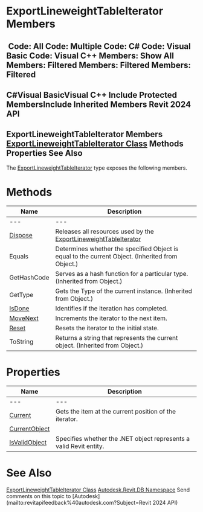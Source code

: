 # ExportLineweightTableIterator Members

﻿
 Code: All Code: Multiple Code: C# Code: Visual Basic Code: Visual C++  Members: Show All Members: Filtered Members: Filtered Members: Filtered   
---  
C#Visual BasicVisual C++
Include Protected MembersInclude Inherited Members
Revit 2024 API  
---  
ExportLineweightTableIterator Members  
[ExportLineweightTableIterator Class](84d255f3-ffc6-5458-1655-f109db371045.md "ExportLineweightTableIterator Class") Methods Properties See Also  
---  
The [ExportLineweightTableIterator](84d255f3-ffc6-5458-1655-f109db371045.md "ExportLineweightTableIterator Class") type exposes the following members.
# Methods
| Name | Description |
| --- | --- |
| --- | --- | --- |
| [Dispose](be216377-f4c1-82e4-46a1-48b7f71b8627.md "Dispose Method") | Releases all resources used by the [ExportLineweightTableIterator](84d255f3-ffc6-5458-1655-f109db371045.md "ExportLineweightTableIterator Class") |
| Equals | Determines whether the specified Object is equal to the current Object. (Inherited from Object.) |
| GetHashCode | Serves as a hash function for a particular type.  (Inherited from Object.) |
| GetType | Gets the Type of the current instance. (Inherited from Object.) |
| [IsDone](a95bd17b-d1b6-c3da-def1-0b1f06477e0f.md "IsDone Method") | Identifies if the iteration has completed. |
| [MoveNext](281d3c22-5504-96a6-396d-591acd9d9cd0.md "MoveNext Method") | Increments the iterator to the next item. |
| [Reset](df3e61dd-bce6-ddb1-ddad-cbc99bc3b682.md "Reset Method") | Resets the iterator to the initial state. |
| ToString | Returns a string that represents the current object. (Inherited from Object.) |

# Properties
| Name | Description |
| --- | --- |
| --- | --- | --- |
| [Current](5dee5410-9cb5-5053-a9bb-bd83280dc983.md "Current Property") | Gets the item at the current position of the iterator. |
| [CurrentObject](a2230dfa-660d-d504-f08d-726df51dc44d.md "CurrentObject Property") |
| [IsValidObject](83ca0005-4722-2b92-21b6-7be74e1b6d8b.md "IsValidObject Property") | Specifies whether the .NET object represents a valid Revit entity. |

# See Also
[ExportLineweightTableIterator Class](84d255f3-ffc6-5458-1655-f109db371045.md "ExportLineweightTableIterator Class")
[Autodesk.Revit.DB Namespace](87546ba7-461b-c646-cbb1-2cb8f5bff8b2.md "Autodesk.Revit.DB Namespace")
Send comments on this topic to [Autodesk](mailto:revitapifeedback%40autodesk.com?Subject=Revit 2024 API)